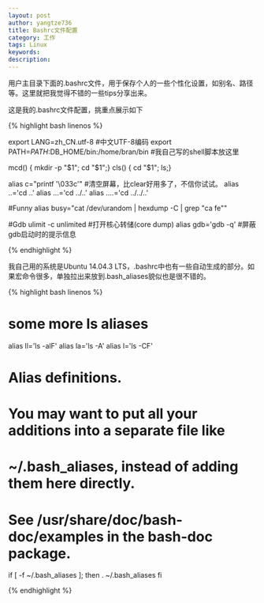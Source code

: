 ```yaml
---
layout: post
author: yangtze736
title: Bashrc文件配置
category: 工作
tags: Linux
keywords:
description:
---
```


用户主目录下面的.bashrc文件，用于保存个人的一些个性化设置，如别名、路径等。这里就把我觉得不错的一些tips分享出来。

这是我的.bashrc文件配置，挑重点展示如下

{% highlight bash linenos %}

export LANG=zh_CN.utf-8 #中文UTF-8编码
export PATH=$PATH:$DB_HOME/bin:/home/bran/bin #我自己写的shell脚本放这里

mcd() { mkdir -p "$1"; cd "$1";}
cls() { cd "$1"; ls;}

alias c="printf '\033c'" #清空屏幕，比clear好用多了，不信你试试。
alias ..='cd ..'
alias ...='cd ../..'
alias ....='cd ../../..'

#Funny
alias busy="cat /dev/urandom | hexdump -C | grep \"ca fe\""

#Gdb
ulimit -c unlimited #打开核心转储(core dump)
alias gdb='gdb -q' #屏蔽gdb启动时的提示信息

{% endhighlight %}

我自己用的系统是Ubuntu 14.04.3 LTS，.bashrc中也有一些自动生成的部分。如果宏命令很多，单独拉出来放到.bash_aliases貌似也是很不错的。

{% highlight bash linenos %}

# some more ls aliases
alias ll='ls -alF'
alias la='ls -A'
alias l='ls -CF'

# Alias definitions.
# You may want to put all your additions into a separate file like
# ~/.bash_aliases, instead of adding them here directly.
# See /usr/share/doc/bash-doc/examples in the bash-doc package.

if [ -f ~/.bash_aliases ]; then
	. ~/.bash_aliases
fi

{% endhighlight %}
